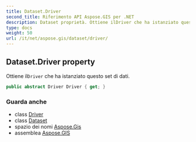 ```yaml
---
title: Dataset.Driver
second_title: Riferimento API Aspose.GIS per .NET
description: Dataset proprietà. Ottiene ilDriver che ha istanziato questo set di dati.
type: docs
weight: 50
url: /it/net/aspose.gis/dataset/driver/
---
```

## Dataset.Driver property

Ottiene il`Driver` che ha istanziato questo set di dati.

```csharp
public abstract Driver Driver { get; }
```

### Guarda anche

* class [Driver](../../driver/)
* class [Dataset](../)
* spazio dei nomi [Aspose.Gis](../../dataset/)
* assemblea [Aspose.GIS](../../../)


